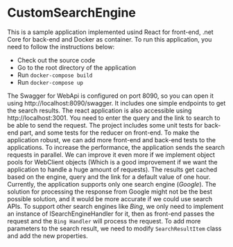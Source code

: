 # CustomSearchEngine

This is a sample application implemented usind React for front-end, .net Core for back-end and Docker as container. To run this application, you need to follow the instructions below:

 - Check out the source code
 - Go to the root directory of the application
 - Run `docker-compose build`
 - Run `docker-compose up`
 
The Swagger for WebApi is configured on port 8090, so you can open it using http://localhost:8090/swagger. It includes one simple endpoints to get the search results. The react application is also accessible using http://localhost:3001. You need to enter the query and the link to search to be able to send the request.
The project includes some unit tests for back-end part, and some tests for the reducer on front-end. To make the application robust, we can add more front-end and back-end tests to the applications.
To increase the performance, the application sends the search requests in parallel. We can improve it even more if we implement object pools for WebClient objects (Which is a good improvement if we want the application to handle a huge amount of requests). The results get cached based on the engine, query and the link for a default value of one hour.
Currently, the application supports only one search engine (*Google*). The solution for processing the response from Google might not be the best possible solution, and it would be more accurate if we could use search APIs. To support other search engines like *Bing*, we only need to implement an instance of ISearchEngineHandler for it, then as front-end passes the request and the `Bing Handler` will process the request.
To add more parameters to the search result, we need to modify `SearchResultItem` class and add the new properties.
